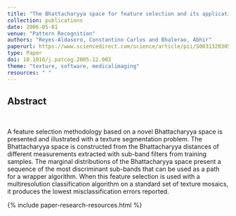 ```yaml
---
title: "The Bhattacharyya space for feature selection and its application to texture segmentation"
collection: publications
date: 2006-05-01
venue: "Pattern Recognition"
authors: "Reyes-Aldasoro, Constantino Carlos and Bhalerao, Abhir"
paperurl: https://www.sciencedirect.com/science/article/pii/S0031320305004590
type: Paper
doi: 10.1016/j.patcog.2005.12.003
theme: "texture, software, medicalimaging"
resources: " "
---
```

<h2> Abstract </h2>  <br>

A feature selection methodology based on a novel Bhattacharyya space is presented and illustrated with a texture segmentation problem. The Bhattacharyya space is constructed from the Bhattacharyya distances of different measurements extracted with sub-band filters from training samples. The marginal distributions of the Bhattacharyya space present a sequence of the most discriminant sub-bands that can be used as a path for a wrapper algorithm. When this feature selection is used with a multiresolution classification algorithm on a standard set of texture mosaics, it produces the lowest misclassification errors reported.

{% include paper-research-resources.html %}
